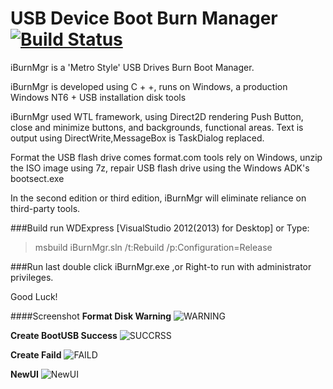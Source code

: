 USB Device Boot Burn Manager [![Build Status](https://travis-ci.org/pocoproject/poco.png?branch=develop)](https://github.com/forcegroup/iBurnMgr)
========
iBurnMgr is a 'Metro Style' USB Drives Burn Boot Manager.

iBurnMgr is developed using C + +, runs on Windows, a production Windows NT6 + USB installation disk tools

iBurnMgr used WTL framework, using Direct2D rendering Push Button, close and minimize buttons, and backgrounds, functional areas. Text is output using DirectWrite,MessageBox is TaskDialog replaced.

Format the USB flash drive comes format.com tools rely on Windows, unzip the ISO image using 7z, repair USB flash drive using the Windows ADK's bootsect.exe

In the second edition or third edition, iBurnMgr will eliminate reliance on third-party tools.

###Build
run WDExpress [VisualStudio 2012(2013) for Desktop] 
or Type:
> msbuild iBurnMgr.sln /t:Rebuild /p:Configuration=Release

###Run
last double click iBurnMgr.exe ,or Right-to run with administrator privileges.

Good Luck!



####Screenshot
**Format Disk Warning**
![WARNING](https://raw.githubusercontent.com/forcegroup/iBurnMgr/master/ImageShow/Image.JPG)

**Create BootUSB Success**
![SUCCRSS](https://raw.githubusercontent.com/forcegroup/iBurnMgr/master/ImageShow/101.JPG)

**Create Faild**
![FAILD](https://raw.githubusercontent.com/forcegroup/iBurnMgr/master/ImageShow/Image2.JPG)

**NewUI**
![NewUI](https://raw.githubusercontent.com/forcegroup/iBurnMgr/master/ImageShow/NewUI.PNG)